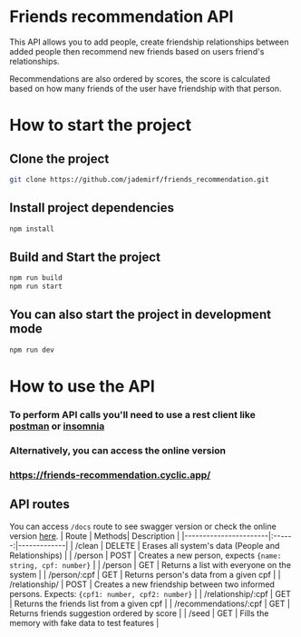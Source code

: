 # Friends recommendation API

This API allows you to add people, create friendship relationships between added people then recommend new friends based on users friend's relationships. 

Recommendations are also ordered by scores, the score is calculated based on how many friends of the user have friendship with that person.

# How to start the project

## Clone the project
```bash
git clone https://github.com/jademirf/friends_recommendation.git
```

## Install project dependencies
```bash
npm install
```

## Build and Start the project
```bash
npm run build
npm run start
```

## You can also start the project in development mode
```bash
npm run dev
```
# How to use the API
### To perform API calls you'll need to use a rest client like [postman](https://www.postman.com) or [insomnia](https://insomnia.rest/download)
### Alternatively, you can access the online version
### https://friends-recommendation.cyclic.app/


## API routes
You can access `/docs` route to see swagger version or check the online version [here](https://friends-recommendation.cyclic.app/docs).
| Route                 | Methods| Description |
|-----------------------|:------:|-------------|
| /clean                | DELETE | Erases all system's data (People and Relationships) |
| /person               | POST   | Creates a new person, expects `{name: string, cpf: number}` |
| /person               | GET    | Returns a list with everyone on the system |
| /person/:cpf          | GET    | Returns person's data from a given cpf |
| /relationship/        | POST   | Creates a new friendship between two informed persons. Expects: `{cpf1: number, cpf2: number}` |
| /relationship/:cpf    | GET    | Returns the friends list from a given cpf |
| /recommendations/:cpf | GET    | Returns friends suggestion ordered by score |
| /seed                 | GET    | Fills the memory with fake data to test features |